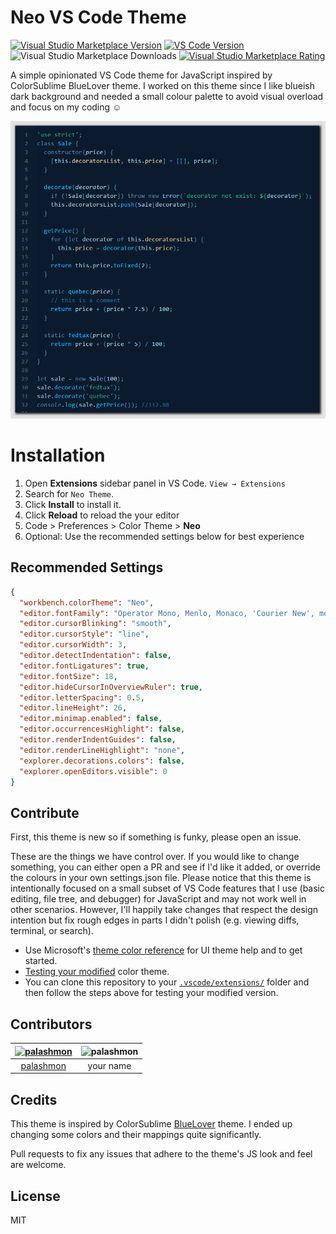 # Neo VS Code Theme

[![Visual Studio Marketplace Version](https://img.shields.io/visual-studio-marketplace/v/palashmon.theme-neo?label=Version)][palashmon.theme-neo]
[![VS Code Version][vs-code-version]][vs-code-update]
![Visual Studio Marketplace Downloads](https://img.shields.io/visual-studio-marketplace/d/palashmon.theme-neo?label=Downloads)
[![Visual Studio Marketplace Rating](https://img.shields.io/visual-studio-marketplace/r/palashmon.theme-neo?label=Ratings)][palashmon.theme-neo-r]

<!-- [![Visual Studio Marketplace Ratings][vs-ratings]][palashmon.theme-neo-r] -->

A simple opinionated VS Code theme for JavaScript inspired by ColorSublime BlueLover theme. I worked on this theme since I like blueish dark background and needed a small colour palette to avoid visual overload and focus on my coding :relaxed:

![Preview](https://raw.githubusercontent.com/palashmon/neo-vscode-theme/master/images/screenshot.png)

# Installation

1.  Open **Extensions** sidebar panel in VS Code. `View → Extensions`
2.  Search for `Neo Theme`.
3.  Click **Install** to install it.
4.  Click **Reload** to reload the your editor
5.  Code > Preferences > Color Theme > **Neo**
6.  Optional: Use the recommended settings below for best experience

## Recommended Settings

```json
{
  "workbench.colorTheme": "Neo",
  "editor.fontFamily": "Operator Mono, Menlo, Monaco, 'Courier New', monospace",
  "editor.cursorBlinking": "smooth",
  "editor.cursorStyle": "line",
  "editor.cursorWidth": 3,
  "editor.detectIndentation": false,
  "editor.fontLigatures": true,
  "editor.fontSize": 18,
  "editor.hideCursorInOverviewRuler": true,
  "editor.letterSpacing": 0.5,
  "editor.lineHeight": 26,
  "editor.minimap.enabled": false,
  "editor.occurrencesHighlight": false,
  "editor.renderIndentGuides": false,
  "editor.renderLineHighlight": "none",
  "explorer.decorations.colors": false,
  "explorer.openEditors.visible": 0
}
```

## Contribute

First, this theme is new so if something is funky, please open an issue.

These are the things we have control over. If you would like to change something, you can either open a PR and see if I'd like it added, or override the colours in your own settings.json file. Please notice that this theme is intentionally focused on a small subset of VS Code features that I use (basic editing, file tree, and debugger) for JavaScript and may not work well in other scenarios. However, I'll happily take changes that respect the design intention but fix rough edges in parts I didn't polish (e.g. viewing diffs, terminal, or search).

- Use Microsoft's [theme color reference](https://code.visualstudio.com/docs/getstarted/theme-color-reference) for UI theme help and to get started.
- [Testing your modified](https://code.visualstudio.com/docs/extensions/themes-snippets-colorizers#_test-a-new-color-theme) color theme.
- You can clone this repository to your [`.vscode/extensions/`](https://code.visualstudio.com/docs/extensions/yocode#_your-extensions-folder) folder and then follow the steps above for testing your modified version.

## Contributors

[<img alt="palashmon" src="https://avatars0.githubusercontent.com/u/14850464?v=4&s=90" width="90">](https://github.com/palashmon) | <img alt="palashmon" src="https://avatars0.githubusercontent.com/u/41335?v=4&s=90" width="90"> |
:---: |:---: |
[palashmon](https://github.com/palashmon) | your name |

## Credits

This theme is inspired by ColorSublime [BlueLover](https://colorsublime.github.io/themes/BlueLover/) theme. I ended up changing some colors and their mappings quite significantly.

Pull requests to fix any issues that adhere to the theme's JS look and feel are welcome.

## License

MIT

<!-- Links here -->

[vs-version]: https://vsmarketplacebadge.apphb.com/version/palashmon.theme-neo.svg
[vs-installs]: https://img.shields.io/vscode-marketplace/d/palashmon.theme-neo.svg
[vs-ratings]: https://img.shields.io/vscode-marketplace/r/palashmon.theme-neo.svg
[vs-code-version]: https://img.shields.io/badge/VS_Code-v1.22+-2574A9.svg
[vs-code-update]: https://code.visualstudio.com/updates/v1_22
[palashmon.theme-neo]: https://marketplace.visualstudio.com/items?itemName=palashmon.theme-neo
[palashmon.theme-neo-r]: https://marketplace.visualstudio.com/items?itemName=palashmon.theme-neo&ssr=false#review-details

